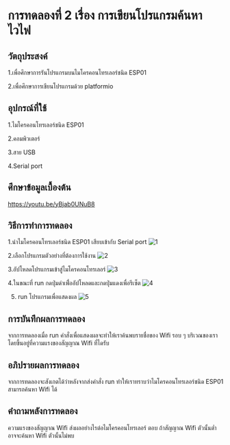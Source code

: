 # การทดลองที่ 2 เรื่อง การเขียนโปรแกรมค้นหาไวไฟ

## วัตถุประสงค์
1.เพื่อศึกษาการรันโปรแกรมบนไมโครคอนโทรเลอร์ชนิด ESP01 

2.เพื่อศึกษาการเขียนโปรแกรมด้วย platformio

## อุปกรณ์ที่ใช้
1.ไมโครคอนโทรเลอร์ชนิด ESP01

2.คอมพิวเตอร์

3.สาย USB

4.Serial port

## ศึกษาข้อมูลเบื้องต้น
https://youtu.be/yBjab0UNuB8

## วิธีการทำการทดลอง 
1.นำไมโครคอนโทรเลอร์ชนิด ESP01 เสียบเข้ากับ Serial port
![1](https://user-images.githubusercontent.com/80880230/112295732-c2876b00-8cc6-11eb-98bb-499f2f8c7854.jpg)

2.เลือกโปรแกรมตัวอย่างที่ต้องการใช้งาน
![2](https://user-images.githubusercontent.com/80880230/112295757-c7e4b580-8cc6-11eb-8543-d503b7d0f32c.jpg)

3.อัปโหลดโปรแกรมเข้าสู่ไมโครคอนโทรเลอร์
![3](https://user-images.githubusercontent.com/80880230/112295770-ca470f80-8cc6-11eb-9c62-88f369fbbe2c.jpg)

4.ในขณะที่ run กดปุ่มดำเพื่่ออัปโหลดและกดปุ่มแดงเพื่อรีเซ็ต
![4](https://user-images.githubusercontent.com/80880230/112295475-86540a80-8cc6-11eb-9174-3056eebeac02.jpg)

5. run โปรแกรมเพื่อแสดงผล
![5](https://user-images.githubusercontent.com/80880230/112295490-89e79180-8cc6-11eb-83a2-f7aa162aeacf.jpg)

## การบันทึกผลการทดลอง 
  จากการทดลองเมื่อ run คำสั่งเพื่อแสดงผลจะทำให้เราค้นพบรายชื่อของ Wifi รอบ ๆ บริเวณของเรา โดยขึ้นอยู่ที่ความแรงของสัญญาณ Wifi ที่ไดรับ
## อภิปรายผลการทดลอง 
  จากการทดลองจะสังเกตได้ว่าหลังจากส่งคำสั่ง run ทำให้เราทราบว่าไมโครคอนโทรเลอร์ชนิด ESP01 สามารถค้นหา Wifi ได้
## คำถามหลังการทดลอง 
ความแรงของสัญญาณ Wifi ส่งผลอย่างไรต่อไมโครคอนโทรเลอร์
ตอบ ถ้าสัญญาณ Wifi ตัวนั้นต่ำอาจจะค้นหา Wifi ตัวนั้นไม่พบ
